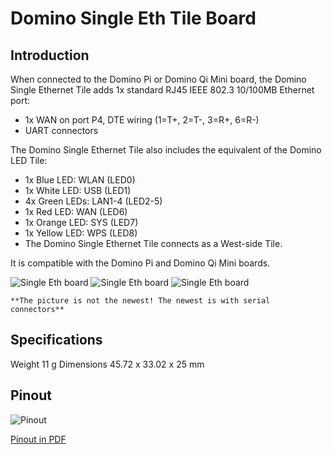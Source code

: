 Domino Single Eth Tile Board 
=====================

Introduction
----------------

When connected to the Domino Pi or Domino Qi Mini board, the Domino Single Ethernet Tile adds 1x standard RJ45 IEEE 802.3 10/100MB Ethernet port:

* 1x WAN on port P4, DTE wiring (1=T+, 2=T-, 3=R+, 6=R-)
* UART connectors

The Domino Single Ethernet Tile also includes the equivalent of the Domino LED Tile:

* 1x Blue LED: WLAN (LED0)
* 1x White LED: USB (LED1)
* 4x Green LEDs: LAN1-4 (LED2-5)
* 1x Red LED: WAN (LED6)
* 1x Orange LED: SYS (LED7)
* 1x Yellow LED: WPS (LED8)
* The Domino Single Ethernet Tile connects as a West-side Tile.

It is compatible with the Domino Pi and Domino Qi Mini boards.

![Single Eth board ](https://static.gl-inet.com/docs/en/2.x/domino/pi/src/single_eth1.jpg)
![Single Eth board ](https://static.gl-inet.com/docs/en/2.x/domino/pi/src/single_eth2.jpg)
![Single Eth board ](https://static.gl-inet.com/docs/en/2.x/domino/pi/src/single_eth3.jpg)

```
**The picture is not the newest! The newest is with serial connectors**
```

Specifications
---------------------

Weight	11 g
Dimensions	45.72 x 33.02 x 25 mm

Pinout
----------------

![Pinout](https://static.gl-inet.com/docs/en/2.x/domino/pi/src/single_eth_pinout.jpg)

[Pinout in PDF](https://static.gl-inet.com/docs/en/2.x/domino/pi/src/Domino-Single-Ethernet-Pinout.pdf)